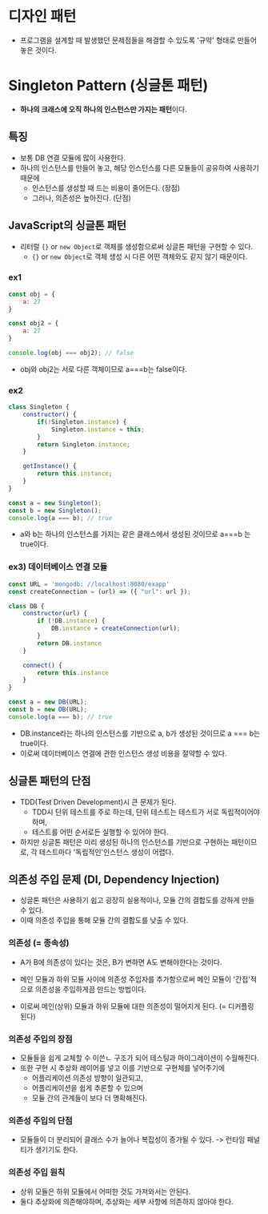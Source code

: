 # 디자인 패턴
- 프로그램을 설계할 때 발생했던 문제점들을 해결할 수 있도록 '규약' 형태로 만들어 놓은 것이다.

# Singleton Pattern (싱글톤 패턴)
- **하나의 크래스에 오직 하나의 인스턴스만 가지는 패턴**이다.

## 특징
- 보통 DB 연결 모듈에 많이 사용한다.
- 하나의 인스턴스를 만들어 놓고, 해당 인스턴스를 다른 모듈들이 공유하여 사용하기 때문에
  - 인스턴스를 생성할 때 드는 비용이 줄어든다. (장점)
  - 그러나, 의존성은 높아진다. (단점)

## JavaScript의 싱글톤 패턴
- 리터럴 `{}` or `new Object`로 객체를 생성함으로써 싱글톤 패턴을 구현할 수 있다.
  - `{}` or `new Object`로 객체 생성 시 다른 어떤 객체와도 같지 않기 때문이다.

### ex1
```js
const obj = {
    a: 27
}

const obj2 = {
    a: 27
}

console.log(obj === obj2); // false
```
- obj와 obj2는 서로 다른 객체이므로 a===b는 false이다.

### ex2
```js
class Singleton {
    constructor() {
        if(!Singleton.instance) {
            Singleton.instance = this;
        }
        return Singleton.instance;
    }

    getInstance() {
        return this.instance;
    }
}

const a = new Singleton();
const b = new Singleton();
console.log(a === b); // true
```
- a와 b는 하나의 인스턴스를 가지는 같은 클래스에서 생성된 것이므로 a===b 는 true이다.

### ex3) 데이터베이스 연결 모듈
```js
const URL = 'mongodb: //localhost:8080/exapp'
const createConnection = (url) => ({ "url": url });

class DB {
    constructor(url) {
        if (!DB.instance) {
            DB.instance = createConnection(url);
        }
        return DB.instance
    }

    connect() {
        return this.instance
    }
}

const a = new DB(URL);
const b = new DB(URL);
console.log(a === b); // true
```
- DB.instance라는 하나의 인스턴스를 기반으로 a, b가 생성된 것이므로 a === b는 true이다. 
- 이로써 데이터베이스 연결에 관한 인스턴스 생성 비용을 절약할 수 있다.


## 싱글톤 패턴의 단점
- TDD(Test Driven Development)시 큰 문제가 된다.
  - TDD시 단위 테스트를 주로 하는데, 단위 테스트는 테스트가 서로 독립적이어야 하며,
  - 테스트를 어떤 순서로든 실행할 수 있어야 한다.
- 하지만 싱글톤 패턴은 미리 생성된 하나의 인스턴스를 기반으로 구현하는 패턴이므로, 각 테스트마다 '독립적인'인스턴스 생성이 어렵다.

## 의존성 주입 문제 (DI, Dependency Injection)
- 싱글톤 패턴은 사용하기 쉽고 굉장히 실용적이나, 모듈 간의 결합도를 강하게 만들 수 있다.
- 이때 의존성 주입을 통해 모듈 간의 결합도를 낮출 수 있다. 

### 의존성 (= 종속성)
- A가 B에 의존성이 있다는 것은, B가 변하면 A도 변해야한다는 것이다.

- 메인 모듈과 하위 모듈 사이에 의존성 주입자를 추가함으로써 메인 모듈이 '간접'적으로 의존성을 주입하게끔 만드는 방법이다. 
- 이로써 메인(상위) 모듈과 하위 모듈에 대한 의존성이 떨어지게 된다. (= 디커플링 된다)

### 의존성 주입의 장점
- 모듈들을 쉽게 교체할 수 이쓴ㄴ 구조가 되어 테스팅과 마이그레이션이 수월해진다. 
- 또한 구현 시 추상화 레이어를 넣고 이를 기반으로 구현체를 넣어주기에
  - 어플리케이션 의존성 방향이 일관되고,
  - 어플리케이션을 쉽게 추론할 수 있으며
  - 모듈 간의 관계들이 보다 더 명확해진다.

### 의존성 주입의 단점
- 모듈들이 더 분리되어 클래스 수가 늘어나 복잡성이 증가될 수 있다. -> 런타임 패널티가 생기기도 한다.

### 의존성 주입 원칙
- 상위 모듈은 하위 모듈에서 어떠한 것도 가져와서는 안된다.
- 둘다 추상화에 의존해야하며, 추상화는 세부 사항에 의존하지 않아야 한다.
